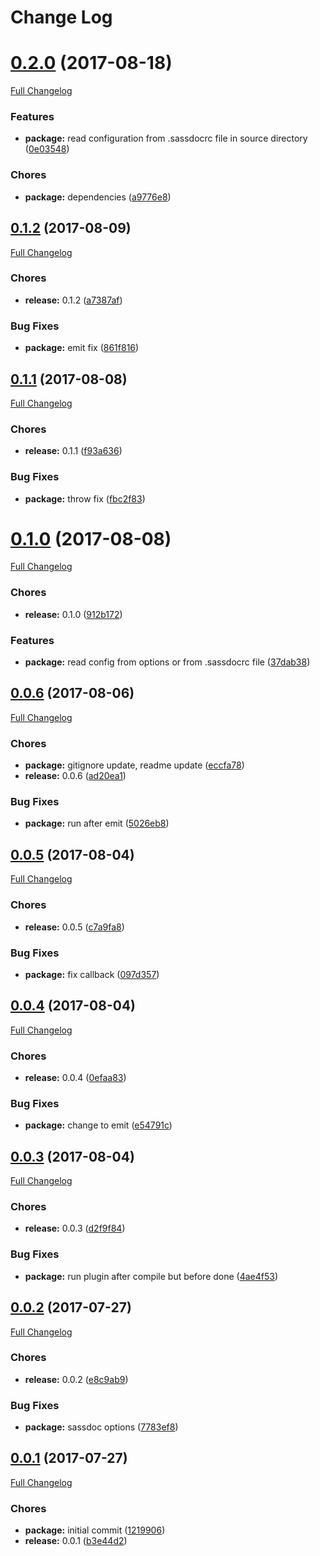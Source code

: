 # Change Log

<a name="0.2.0"></a>
# [0.2.0](https://github.com/design4pro/sassdoc-webpack-plugin/tree/v0.2.0) (2017-08-18)

[Full Changelog](https://github.com/design4pro/sassdoc-webpack-plugin/compare/v0.1.2...v0.2.0)


### Features

* **package:** read configuration from .sassdocrc file in source directory ([0e03548](https://github.com/design4pro/sassdoc-webpack-plugin/commit/0e03548))<br>


### Chores

* **package:** dependencies ([a9776e8](https://github.com/design4pro/sassdoc-webpack-plugin/commit/a9776e8))<br>


<a name="0.1.2"></a>
## [0.1.2](https://github.com/design4pro/sassdoc-webpack-plugin/tree/v0.1.2) (2017-08-09)

[Full Changelog](https://github.com/design4pro/sassdoc-webpack-plugin/compare/v0.1.1...v0.1.2)


### Chores

* **release:** 0.1.2 ([a7387af](https://github.com/design4pro/sassdoc-webpack-plugin/commit/a7387af))<br>


### Bug Fixes

* **package:** emit fix ([861f816](https://github.com/design4pro/sassdoc-webpack-plugin/commit/861f816))<br>


<a name="0.1.1"></a>
## [0.1.1](https://github.com/design4pro/sassdoc-webpack-plugin/tree/v0.1.1) (2017-08-08)

[Full Changelog](https://github.com/design4pro/sassdoc-webpack-plugin/compare/v0.1.0...v0.1.1)


### Chores

* **release:** 0.1.1 ([f93a636](https://github.com/design4pro/sassdoc-webpack-plugin/commit/f93a636))<br>


### Bug Fixes

* **package:** throw fix ([fbc2f83](https://github.com/design4pro/sassdoc-webpack-plugin/commit/fbc2f83))<br>


<a name="0.1.0"></a>
# [0.1.0](https://github.com/design4pro/sassdoc-webpack-plugin/tree/v0.1.0) (2017-08-08)

[Full Changelog](https://github.com/design4pro/sassdoc-webpack-plugin/compare/v0.0.6...v0.1.0)


### Chores

* **release:** 0.1.0 ([912b172](https://github.com/design4pro/sassdoc-webpack-plugin/commit/912b172))<br>


### Features

* **package:** read config from options or from .sassdocrc file ([37dab38](https://github.com/design4pro/sassdoc-webpack-plugin/commit/37dab38))<br>


<a name="0.0.6"></a>
## [0.0.6](https://github.com/design4pro/sassdoc-webpack-plugin/tree/v0.0.6) (2017-08-06)

[Full Changelog](https://github.com/design4pro/sassdoc-webpack-plugin/compare/v0.0.5...v0.0.6)


### Chores

* **package:** gitignore update, readme update ([eccfa78](https://github.com/design4pro/sassdoc-webpack-plugin/commit/eccfa78))<br>
* **release:** 0.0.6 ([ad20ea1](https://github.com/design4pro/sassdoc-webpack-plugin/commit/ad20ea1))<br>


### Bug Fixes

* **package:** run after emit ([5026eb8](https://github.com/design4pro/sassdoc-webpack-plugin/commit/5026eb8))<br>


<a name="0.0.5"></a>
## [0.0.5](https://github.com/design4pro/sassdoc-webpack-plugin/tree/v0.0.5) (2017-08-04)

[Full Changelog](https://github.com/design4pro/sassdoc-webpack-plugin/compare/v0.0.4...v0.0.5)


### Chores

* **release:** 0.0.5 ([c7a9fa8](https://github.com/design4pro/sassdoc-webpack-plugin/commit/c7a9fa8))<br>


### Bug Fixes

* **package:** fix callback ([097d357](https://github.com/design4pro/sassdoc-webpack-plugin/commit/097d357))<br>


<a name="0.0.4"></a>
## [0.0.4](https://github.com/design4pro/sassdoc-webpack-plugin/tree/v0.0.4) (2017-08-04)

[Full Changelog](https://github.com/design4pro/sassdoc-webpack-plugin/compare/v0.0.3...v0.0.4)


### Chores

* **release:** 0.0.4 ([0efaa83](https://github.com/design4pro/sassdoc-webpack-plugin/commit/0efaa83))<br>


### Bug Fixes

* **package:** change to emit ([e54791c](https://github.com/design4pro/sassdoc-webpack-plugin/commit/e54791c))<br>


<a name="0.0.3"></a>
## [0.0.3](https://github.com/design4pro/sassdoc-webpack-plugin/tree/v0.0.3) (2017-08-04)

[Full Changelog](https://github.com/design4pro/sassdoc-webpack-plugin/compare/v0.0.2...v0.0.3)


### Chores

* **release:** 0.0.3 ([d2f9f84](https://github.com/design4pro/sassdoc-webpack-plugin/commit/d2f9f84))<br>


### Bug Fixes

* **package:** run plugin after compile but before done ([4ae4f53](https://github.com/design4pro/sassdoc-webpack-plugin/commit/4ae4f53))<br>


<a name="0.0.2"></a>
## [0.0.2](https://github.com/design4pro/sassdoc-webpack-plugin/tree/v0.0.2) (2017-07-27)

[Full Changelog](https://github.com/design4pro/sassdoc-webpack-plugin/compare/v0.0.1...v0.0.2)


### Chores

* **release:** 0.0.2 ([e8c9ab9](https://github.com/design4pro/sassdoc-webpack-plugin/commit/e8c9ab9))<br>


### Bug Fixes

* **package:** sassdoc options ([7783ef8](https://github.com/design4pro/sassdoc-webpack-plugin/commit/7783ef8))<br>


<a name="0.0.1"></a>
## [0.0.1](https://github.com/design4pro/sassdoc-webpack-plugin/tree/v0.0.1) (2017-07-27)

[Full Changelog](https://github.com/design4pro/sassdoc-webpack-plugin/compare/1219906...v0.0.1)


### Chores

* **package:** initial commit ([1219906](https://github.com/design4pro/sassdoc-webpack-plugin/commit/1219906))<br>
* **release:** 0.0.1 ([b3e44d2](https://github.com/design4pro/sassdoc-webpack-plugin/commit/b3e44d2))<br>
